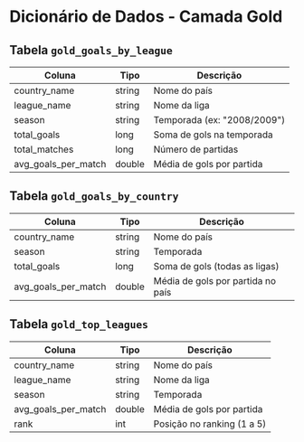 # Dicionário de Dados - Camada Gold

## Tabela `gold_goals_by_league`
| Coluna               | Tipo    | Descrição                              |
|----------------------|---------|----------------------------------------|
| country_name         | string  | Nome do país                          |
| league_name          | string  | Nome da liga                          |
| season               | string  | Temporada (ex: "2008/2009")           |
| total_goals          | long    | Soma de gols na temporada             |
| total_matches        | long    | Número de partidas                    |
| avg_goals_per_match  | double  | Média de gols por partida             |

## Tabela `gold_goals_by_country`
| Coluna               | Tipo    | Descrição                              |
|----------------------|---------|----------------------------------------|
| country_name         | string  | Nome do país                          |
| season               | string  | Temporada                              |
| total_goals          | long    | Soma de gols (todas as ligas)         |
| avg_goals_per_match  | double  | Média de gols por partida no país     |

## Tabela `gold_top_leagues`
| Coluna               | Tipo    | Descrição                              |
|----------------------|---------|----------------------------------------|
| country_name         | string  | Nome do país                          |
| league_name          | string  | Nome da liga                          |
| season               | string  | Temporada                              |
| avg_goals_per_match  | double  | Média de gols por partida             |
| rank                 | int     | Posição no ranking (1 a 5)            |